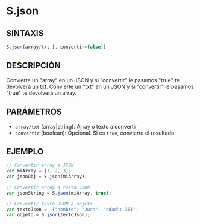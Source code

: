 # S.json

## SINTAXIS
```javascript
S.json(array/txt [, convertir=false])
```

## DESCRIPCIÓN
Convierte un "array" en un JSON y si "convertir" le pasamos "true" te devolverá un txt.
Convierte un "txt" en un JSON y si "convertir" le pasamos "true" te devolverá un array.

## PARÁMETROS
- `array/txt` (array|string): Array o texto a convertir
- `convertir` (boolean): Opcional. Si es `true`, convierte el resultado

## EJEMPLO
```javascript
// Convertir array a JSON
var miArray = [1, 2, 3];
var jsonObj = S.json(miArray);

// Convertir array a texto JSON
var jsonString = S.json(miArray, true);

// Convertir texto JSON a objeto
var textoJson = '{"nombre": "Juan", "edad": 30}';
var objeto = S.json(textoJson);
```